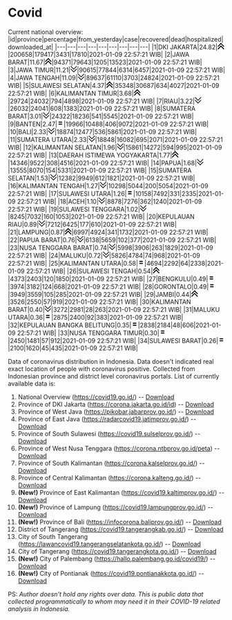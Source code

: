 # Covid
Current national overview:
|id|province|percentage|from_yesterday|case|recovered|dead|hospitalized|downloaded_at|
|---|---|---|---|---|---|---|---|---|
|1|DKI JAKARTA|24.82|![up](https://github.com/ariefrachmannn/covid/raw/master/img/rsz_img_186982.png)|200658|179417|3431|17810|2021-01-09 22:57:21 WIB|
|2|JAWA BARAT|11.67|![up](https://github.com/ariefrachmannn/covid/raw/master/img/rsz_img_186982.png)|94371|79643|1205|13523|2021-01-09 22:57:21 WIB|
|3|JAWA TIMUR|11.21|![down](https://github.com/ariefrachmannn/covid/raw/master/img/rsz_down.png)|90615|77844|6314|6457|2021-01-09 22:57:21 WIB|
|4|JAWA TENGAH|11.09|![down](https://github.com/ariefrachmannn/covid/raw/master/img/rsz_down.png)|89637|61110|3703|24824|2021-01-09 22:57:21 WIB|
|5|SULAWESI SELATAN|4.37|![up](https://github.com/ariefrachmannn/covid/raw/master/img/rsz_img_186982.png)|35348|30687|634|4027|2021-01-09 22:57:21 WIB|
|6|KALIMANTAN TIMUR|3.68|![up](https://github.com/ariefrachmannn/covid/raw/master/img/rsz_img_186982.png)|29724|24032|794|4898|2021-01-09 22:57:21 WIB|
|7|RIAU|3.22|![down](https://github.com/ariefrachmannn/covid/raw/master/img/rsz_down.png)|26032|24041|608|1383|2021-01-09 22:57:21 WIB|
|8|SUMATERA BARAT|3.01|![down](https://github.com/ariefrachmannn/covid/raw/master/img/rsz_down.png)|24322|18236|541|5545|2021-01-09 22:57:21 WIB|
|9|BANTEN|2.47|![equal](https://github.com/ariefrachmannn/covid/raw/master/img/rsz_equal.png)|19966|10488|406|9072|2021-01-09 22:57:21 WIB|
|10|BALI|2.33|![down](https://github.com/ariefrachmannn/covid/raw/master/img/rsz_down.png)|18874|12477|536|5861|2021-01-09 22:57:21 WIB|
|11|SUMATERA UTARA|2.33|![down](https://github.com/ariefrachmannn/covid/raw/master/img/rsz_down.png)|18848|16082|695|2071|2021-01-09 22:57:21 WIB|
|12|KALIMANTAN SELATAN|1.96|![down](https://github.com/ariefrachmannn/covid/raw/master/img/rsz_down.png)|15861|14272|594|995|2021-01-09 22:57:21 WIB|
|13|DAERAH ISTIMEWA YOGYAKARTA|1.77|![up](https://github.com/ariefrachmannn/covid/raw/master/img/rsz_img_186982.png)|14346|9522|308|4516|2021-01-09 22:57:21 WIB|
|14|PAPUA|1.68|![down](https://github.com/ariefrachmannn/covid/raw/master/img/rsz_down.png)|13555|8070|154|5331|2021-01-09 22:57:21 WIB|
|15|SUMATERA SELATAN|1.53|![down](https://github.com/ariefrachmannn/covid/raw/master/img/rsz_down.png)|12382|9949|612|1821|2021-01-09 22:57:21 WIB|
|16|KALIMANTAN TENGAH|1.27|![down](https://github.com/ariefrachmannn/covid/raw/master/img/rsz_down.png)|10298|5044|200|5054|2021-01-09 22:57:21 WIB|
|17|SULAWESI UTARA|1.26|![equal](https://github.com/ariefrachmannn/covid/raw/master/img/rsz_equal.png)|10158|7492|331|2335|2021-01-09 22:57:21 WIB|
|18|ACEH|1.10|![down](https://github.com/ariefrachmannn/covid/raw/master/img/rsz_down.png)|8878|7276|362|1240|2021-01-09 22:57:21 WIB|
|19|SULAWESI TENGGARA|1.02|![down](https://github.com/ariefrachmannn/covid/raw/master/img/rsz_down.png)|8245|7032|160|1053|2021-01-09 22:57:21 WIB|
|20|KEPULAUAN RIAU|0.89|![down](https://github.com/ariefrachmannn/covid/raw/master/img/rsz_down.png)|7212|6425|177|610|2021-01-09 22:57:21 WIB|
|21|LAMPUNG|0.87|![up](https://github.com/ariefrachmannn/covid/raw/master/img/rsz_img_186982.png)|6997|4924|341|1732|2021-01-09 22:57:21 WIB|
|22|PAPUA BARAT|0.76|![down](https://github.com/ariefrachmannn/covid/raw/master/img/rsz_down.png)|6138|5659|102|377|2021-01-09 22:57:21 WIB|
|23|NUSA TENGGARA BARAT|0.74|![down](https://github.com/ariefrachmannn/covid/raw/master/img/rsz_down.png)|5998|3906|263|1829|2021-01-09 22:57:21 WIB|
|24|MALUKU|0.72|![down](https://github.com/ariefrachmannn/covid/raw/master/img/rsz_down.png)|5826|4784|74|968|2021-01-09 22:57:21 WIB|
|25|KALIMANTAN UTARA|0.58|![equal](https://github.com/ariefrachmannn/covid/raw/master/img/rsz_equal.png)|4694|2292|64|2338|2021-01-09 22:57:21 WIB|
|26|SULAWESI TENGAH|0.54|![up](https://github.com/ariefrachmannn/covid/raw/master/img/rsz_img_186982.png)|4373|2403|120|1850|2021-01-09 22:57:21 WIB|
|27|BENGKULU|0.49|![equal](https://github.com/ariefrachmannn/covid/raw/master/img/rsz_equal.png)|3974|3182|124|668|2021-01-09 22:57:21 WIB|
|28|GORONTALO|0.49|![equal](https://github.com/ariefrachmannn/covid/raw/master/img/rsz_equal.png)|3949|3559|105|285|2021-01-09 22:57:21 WIB|
|29|JAMBI|0.44|![up](https://github.com/ariefrachmannn/covid/raw/master/img/rsz_img_186982.png)|3526|2550|57|919|2021-01-09 22:57:21 WIB|
|30|KALIMANTAN BARAT|0.40|![down](https://github.com/ariefrachmannn/covid/raw/master/img/rsz_down.png)|3272|2981|28|263|2021-01-09 22:57:21 WIB|
|31|MALUKU UTARA|0.36|![equal](https://github.com/ariefrachmannn/covid/raw/master/img/rsz_equal.png)|2875|2400|92|383|2021-01-09 22:57:21 WIB|
|32|KEPULAUAN BANGKA BELITUNG|0.35|![equal](https://github.com/ariefrachmannn/covid/raw/master/img/rsz_equal.png)|2838|2184|48|606|2021-01-09 22:57:21 WIB|
|33|NUSA TENGGARA TIMUR|0.30|![equal](https://github.com/ariefrachmannn/covid/raw/master/img/rsz_equal.png)|2450|1481|57|912|2021-01-09 22:57:21 WIB|
|34|SULAWESI BARAT|0.26|![equal](https://github.com/ariefrachmannn/covid/raw/master/img/rsz_equal.png)|2100|1620|45|435|2021-01-09 22:57:21 WIB|

Data of coronavirus distribution in Indonesia. Data doesn't indicated real exact location of people with coronavirus positive. Collected from Indonesian province and district level coronavirus portals. List of currently available data is:
1. National Overview (https://covid19.go.id/) -- [Download](https://www.dropbox.com/s/66ly270fw4y76fx/covid_nasional.csv?dl=0)
2. Province of DKI Jakarta (https://corona.jakarta.go.id/id) -- [Download](https://riwayat-file-covid-19-dki-jakarta-jakartagis.hub.arcgis.com/)
3. Province of West Java (https://pikobar.jabarprov.go.id/) -- [Download](https://www.dropbox.com/s/alg0zp60fylq6cn/covid_jabar.csv?dl=0)
4. Province of East Java (https://radarcovid19.jatimprov.go.id/) -- [Download](https://www.dropbox.com/sh/e7vtgcnl4ckbvr4/AADo9UMRDZvrhHn66qTHZOvNa?dl=0)
5. Province of South Sulawesi (https://covid19.sulselprov.go.id/) -- [Download](https://www.dropbox.com/s/z5ek23lwcztj7z7/covid_sulsel.csv?dl=0)
6. Province of West Nusa Tenggara (https://corona.ntbprov.go.id/peta) -- [Download](https://www.dropbox.com/s/4p2k93n42xx0c00/covid_ntb.csv?dl=0)
7. Province of South Kalimantan (https://corona.kalselprov.go.id/) -- [Download](https://www.dropbox.com/sh/7aa2kvz8lb04pzz/AADH1Oj5oFMw2mp-D3JStPRsa?dl=0)
8. Province of Central Kalimantan (https://corona.kalteng.go.id/) -- [Download](https://www.dropbox.com/s/9q01v5r3ys2ozk4/covid_kalteng.csv?dl=0)
9. **(New!)** Province of East Kalimantan (https://covid19.kaltimprov.go.id/) -- [Download](https://www.dropbox.com/sh/qhpxj532nm80goa/AAB6ek_fp1__ieTR0TFQpfIga?dl=0)
10. **(New!)** Province of Lampung (https://covid19.lampungprov.go.id/) -- [Download](https://www.dropbox.com/s/ecuew6oa9kzwqwx/covid_lampung.csv?dl=0)
11. **(New!)** Province of Bali (https://infocorona.baliprov.go.id/) -- [Download](https://www.dropbox.com/sh/iceiwun4ufttmiu/AAC7dSRMpfTjPI1Lfzw-LeCUa?dl=0)
12. District of Tangerang (https://covid19.tangerangkab.go.id/) -- [Download](https://www.dropbox.com/sh/yxovyy6sy5bnz4p/AACZzVHinisKmz8oQWyQJ3nua?dl=0)
13. City of South Tangerang (https://lawancovid19.tangerangselatankota.go.id/) -- [Download](https://www.dropbox.com/s/zlvxo4ivswdzmle/covid_tangsel.csv?dl=0)
14. City of Tangerang (https://covid19.tangerangkota.go.id/) -- [Download](https://www.dropbox.com/s/e53224kvdrpjzy0/covid_tangkot.csv?dl=0)
15. **(New!)** City of Palembang (https://hallo.palembang.go.id/covid19/) -- [Download](https://www.dropbox.com/sh/oj17bhwhlpjht9e/AABZEG-OiaSaFvikATDx6coEa?dl=0)
16. **(New!)** City of Pontianak (https://covid19.pontianakkota.go.id/) -- [Download](https://www.dropbox.com/sh/66if3y4ly51j4sh/AADQ-zwLGa7Kz4ZzJgDw2-3na?dl=0)

PS: *Author doesn't hold any rights over data. This is public data that collected programmatically to whom may need it in their COVID-19 related analysis in Indonesia.*
